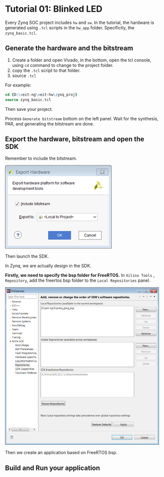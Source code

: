 # Tutorial 01: Blinked LED

Every Zynq SOC project includes `hw` and `sw`. In the tutorial, the hardware is generated using `.tcl` scripts in the `hw_app` folder. Specifictly,  the `zynq_basic.tcl`.

## Generate the hardware and the bitstream

1. Create a folder and open Vivado, in the bottom, open the tcl console, using `cd` command to change to the project folder.
2. copy the `.tcl` script to that folder.
3. source `.tcl`

For example:

```tcl
cd {D:\xeit-ng\xeit-hw\zynq_proj}
source zynq_basic.tcl
```

Then save your project.

Process  `Generate bitstream` bottom on the left panel. Wait for the synthesis, PAR, and generating the bitstream are done.

## Export the hardware, bitstream and open the SDK

Remember to include the bitstream.

![export-hardware.png](../figs/export-hardware.png)

Then launch the SDK.

In Zynq, we are actually design in the SDK.

**Firstly, we need to specify the bsp folder for FreeRTOS.** In `Xilinx Tools` , `Repository`, add the freertos bsp folder to the `Local Repositories` panel.

![bsp-repository-folder.png](../figs/bsp-repository-folder.png)

Then we create an application based on FreeRTOS bsp.

## Build and Run your application



